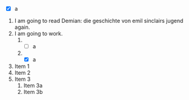 - [X] a
1. I am going to read Demian: die geschichte von emil sinclairs jugend again.
2. I am going to work.
   1. - [ ]   a
   2. - [x]   a
1. Item 1
2. Item 2
3. Item 3
   1. Item 3a
   2. Item 3b
